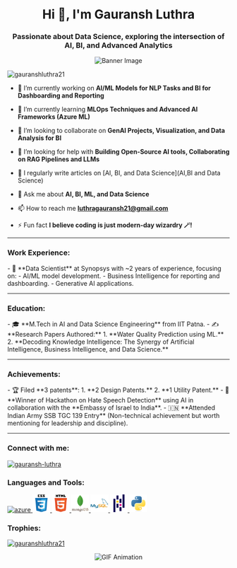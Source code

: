 <h1 align="center">Hi 👋, I'm Gauransh Luthra</h1>
<h3 align="center">Passionate about Data Science, exploring the intersection of AI, BI, and Advanced Analytics</h3>

<!-- Add a banner image -->
<p align="center">
  <img src="https://via.placeholder.com/1200x400.png?text=Welcome+to+Gauransh's+Profile" alt="Banner Image" />
</p>

<p align="left"> <img src="https://komarev.com/ghpvc/?username=gauranshluthra21&label=Profile%20views&color=0e75b6&style=flat" alt="gauranshluthra21" /> </p>

- 🔭 I’m currently working on **AI/ML Models for NLP Tasks and BI for Dashboarding and Reporting**

- 🌱 I’m currently learning **MLOps Techniques and Advanced AI Frameworks (Azure ML)**

- 👯 I’m looking to collaborate on **GenAI Projects, Visualization, and Data Analysis for BI**

- 🤝 I’m looking for help with **Building Open-Source AI tools, Collaborating on RAG Pipelines and LLMs**

- 📝 I regularly write articles on [AI, BI, and Data Science](AI,BI and Data Science)

- 💬 Ask me about **AI, BI, ML, and Data Science**

- 📫 How to reach me **luthragauransh21@gmail.com**

- ⚡ Fun fact **I believe coding is just modern-day wizardry 🪄!**

---

<h3 align="left">Work Experience:</h3>
- 🏢 **Data Scientist** at Synopsys with ~2 years of experience, focusing on:
  - AI/ML model development.
  - Business Intelligence for reporting and dashboarding.
  - Generative AI applications.

---

<h3 align="left">Education:</h3>
- 🎓 **M.Tech in AI and Data Science Engineering** from IIT Patna.
- ✍️ **Research Papers Authored:**
  1. **Water Quality Prediction using ML.**
  2. **Decoding Knowledge Intelligence: The Synergy of Artificial Intelligence, Business Intelligence, and Data Science.**

---

<h3 align="left">Achievements:</h3>
- 🏆 Filed **3 patents**:
  1. **2 Design Patents.**
  2. **1 Utility Patent.**
- 🥇 **Winner of Hackathon on Hate Speech Detection** using AI in collaboration with the **Embassy of Israel to India**.
- 🇮🇳 **Attended Indian Army SSB TGC 139 Entry** (Non-technical achievement but worth mentioning for leadership and discipline).

---

<h3 align="left">Connect with me:</h3>
<p align="left">
<a href="https://linkedin.com/in/gauransh-luthra" target="blank"><img align="center" src="https://raw.githubusercontent.com/rahuldkjain/github-profile-readme-generator/master/src/images/icons/Social/linked-in-alt.svg" alt="gauransh-luthra" height="30" width="40" /></a>
</p>

<h3 align="left">Languages and Tools:</h3>
<p align="left"> 
  <a href="https://azure.microsoft.com/en-in/" target="_blank" rel="noreferrer"> <img src="https://www.vectorlogo.zone/logos/microsoft_azure/microsoft_azure-icon.svg" alt="azure" width="40" height="40"/> </a> 
  <a href="https://www.w3schools.com/css/" target="_blank" rel="noreferrer"> <img src="https://raw.githubusercontent.com/devicons/devicon/master/icons/css3/css3-original-wordmark.svg" alt="css3" width="40" height="40"/> </a> 
  <a href="https://www.w3.org/html/" target="_blank" rel="noreferrer"> <img src="https://raw.githubusercontent.com/devicons/devicon/master/icons/html5/html5-original-wordmark.svg" alt="html5" width="40" height="40"/> </a> 
  <a href="https://www.mongodb.com/" target="_blank" rel="noreferrer"> <img src="https://raw.githubusercontent.com/devicons/devicon/master/icons/mongodb/mongodb-original-wordmark.svg" alt="mongodb" width="40" height="40"/> </a> 
  <a href="https://www.mysql.com/" target="_blank" rel="noreferrer"> <img src="https://raw.githubusercontent.com/devicons/devicon/master/icons/mysql/mysql-original-wordmark.svg" alt="mysql" width="40" height="40"/> </a> 
  <a href="https://pandas.pydata.org/" target="_blank" rel="noreferrer"> <img src="https://raw.githubusercontent.com/devicons/devicon/2ae2a900d2f041da66e950e4d48052658d850630/icons/pandas/pandas-original.svg" alt="pandas" width="40" height="40"/> </a> 
  <a href="https://www.python.org" target="_blank" rel="noreferrer"> <img src="https://raw.githubusercontent.com/devicons/devicon/master/icons/python/python-original.svg" alt="python" width="40" height="40"/> </a> 
</p>

<h3 align="left">Trophies:</h3>
<p align="left"> <a href="https://github.com/ryo-ma/github-profile-trophy"><img src="https://github-profile-trophy.vercel.app/?username=gauranshluthra21" alt="gauranshluthra21" /></a> </p>

<!-- Add a GIF -->
<p align="center">
  <img src="https://via.placeholder.com/600x200.gif?text=Welcome+to+my+profile+%F0%9F%92%AF" alt="GIF Animation">
</p>
